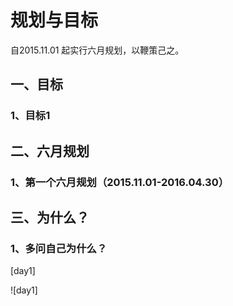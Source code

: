 # 规划与目标

自2015.11.01 起实行六月规划，以鞭策己之。

## 一、目标

### 1、目标1

## 二、六月规划

### 1、第一个六月规划（2015.11.01-2016.04.30）

## 三、为什么？

### 1、多问自己为什么？

[day1]

![day1]

